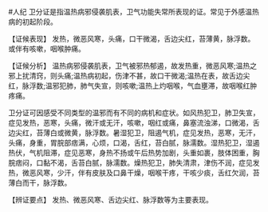 
#人纪
卫分证是指温热病邪侵袭肌表，卫气功能失常所表现的证。常见于外感温热病的初起阶段。

  【证候表现】
发热，微恶风寒，头痛，口干微渴，舌边尖红，苔薄黄，脉浮数。或伴有咳嗽，咽喉肿痛。

  【证候分析】
温热病邪侵袭肌表，卫气被邪热郁遏，故发热重，微恶风寒;温热之邪上扰清窍，则头痛;温热病初起，伤津不甚，故口干微渴;温热在表，故舌边尖红，脉浮数;温邪犯肺，肺气失宣，则咳嗽;温热上灼咽喉，气血壅滞，故咽喉红肿疼痛。

卫分证可因感受不同类型的温邪而有不同的病机和症状。如风热犯卫，肺卫失宣，症见发热，恶寒，头痛，微汗或无汗，咳嗽，咽红或痛，鼻塞流浊涕，口微渴，舌边尖红，苔薄白或微黄，脉浮数。暑湿犯卫，阻遏气机，症见发热，恶寒，无汗，头痛，身重，胃脘部痞满，心烦，口渴，舌红，苔白腻，脉濡数。湿热犯卫，湿遏热伏，气机阻滞，症见恶寒，身热不扬或午后热势加剧，头重如裹，肢体困重，胸脘痞闷，口黏不渴，舌苔白腻，脉濡数。燥热犯卫，肺失清肃，津伤不润，症见发热，微恶风寒，少汗，伴有皮肤及口鼻干燥，咽喉干疼，干咳少痰，舌红欠润，苔薄白而干，脉浮数。

  【辨证要点】
发热、微恶风寒、舌边尖红、脉浮数等为主要表现。